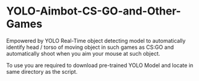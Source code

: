 # YOLO-Aimbot-CS-GO-and-Other-Games
Empowered by YOLO Real-Time object detecting model to automatically identify head / torso of moving object in such games as CS:GO and automatically shoot when you aim your mouse at such object.

To use you are required to download pre-trained YOLO Model and locate in same directory as the script.
